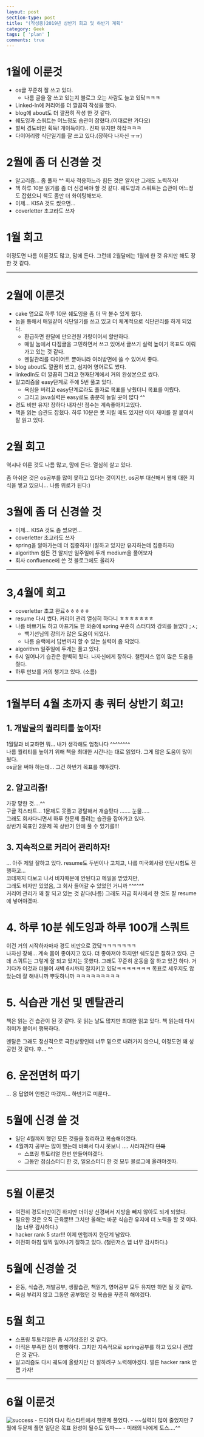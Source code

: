 ```yaml
---
layout: post
section-type: post
title: "(작성중)2019년 상반기 회고 및 하반기 계획"
category: Geek
tags: [ 'plan' ]
comments: true
---
```


# 1월에 이룬것
- os글 꾸준히 잘 쓰고 있다.
  - 나름 글을 잘 쓰고 있는지 블로그 오는 사람도 늘고 있닼ㅋㅋㅋ
- Linked-In에 커리어를 더 깔끔히 작성을 했다.
- blog에 about도 더 깔끔히 작성 한 것 같다.
- 쉐도잉과 스쿼트는 어느정도 습관이 잡혔다.(이대로만 가다오)
- 벌써 경도비만 획득! 개이득이다.. 진짜 유지만 하잨ㅋㅋㅋ
- 다이어리랑 식단일기를 잘 쓰고 있다.(장하다 나자신 ㅠㅠ)

# 2월에 좀 더 신경쓸 것
- 알고리즘... 좀 풀자 ^^ 회사 적응하느라 힘든 것은 알지만 그래도 노력하자!
- 책 하루 10분 읽기를 좀 더 신경써야 할 것 같다. 쉐도잉과 스쿼트는 습관이 어느정도 잡혔으니 책도 좀만 더 화이팅해보자.
- 이제... KISA 것도 썼으면...
- coverletter 초고라도 쓰자

# 1월 회고
이정도면 나름 이룬것도 많고, 맘에 든다.
그런데 2월달에는 1월에 한 것 유지만 해도 장한 것 같다.

---

# 2월에 이룬것
- cake 앱으로 하루 10분 쉐도잉을 좀 더 딱 볼수 있게 했다.
- 눔을 통해서 매일같이 식단일기를 쓰고 있고 더 체계적으로 식단관리를 하게 되었다.
  - 환급하면 한달에 만오천원 가량이어서 할만하다.
  - 매일 눔에서 다짐글을 고민하면서 쓰고 있어서 글쓰기 실력 높이기 목표도 이뤄가고 있는 것 같다.
  - 멘탈관리를 다이어트 뿐아니라 여러방면에 쓸 수 있어서 좋다.
- blog about도 깔끔히 썼고, 심지어 영어로도 썼다.
- linkedIn도 더 깔끔히 그리고 현재단계에서 거의 완성본으로 썼다.
- 알고리즘을 easy단계로 주에 5번 풀고 있다.
  - 욕심을 버리고 easy단계로라도 풀자로 목표를 낮췄더니 목표를 이뤘다.
  - 그리고 java실력은 easy로도 충분히 늘릴 곳이 많다 ^^
- 경도 비만 유지! 장하다 내자신! 점수는 계속좋아지고있다.
- 책을 읽는 습관도 잡혔다. 하루 10분은 못 지킬 때도 있지만 이미 재미를 잘 붙여서 잘 읽고 있다.

# 2월 회고
역시나 이룬 것도 나름 많고, 맘에 든다.
열심히 살고 있다.

좀 아쉬운 것은 os공부를 많이 못하고 있다는 것이지만, os공부 대신해서 웹에 대한 지식을 쌓고 있으니...
나름 위로가 된다:)

# 3월에 좀 더 신경쓸 것
- 이제... KISA 것도 좀 썼으면...
- coverletter 초고라도 쓰자
- spring을 알아가는데 더 집중하자! (잘하고 있지만 유지하는데 집중하자)
- algorithm 힘든 건 알지만 일주일에 두개 medium을 풀어보자
- 회사 confluence에 쓴 것 블로그에도 올리자
---
# 3,4월에 회고
- coverletter 초고 완료ㅎㅎㅎㅎㅎ
- resume 다시 썼다. 커리어 관리 열심히 하다니 ㅎㅎㅎㅎㅎㅎㅎ
- 나름 바쁘기도 하고 아프기도 한 와중에 spring 꾸준히 스터디와 강의를 들었다 ;ㅅ;
  - 백기선님의 강의가 많은 도움이 되었다.
  - 나름 슬랙에서 답변까지 할 수 있는 실력이 좀 되었다.
- algorithm 일주일에 두개는 풀고 있다.
- 6시 일어나기 습관은 완벽히 됬다. 나자신에게 장하다. 챌린저스 앱이 많은 도움을 줬다.
- 하루 만보를 거의 챙기고 있다. (소름)

---

# 1월부터 4월 초까지 총 쿼터 상반기 회고!
## 1. 개발글의 퀄리티를 높이자!
1월달과 비교하면 뭐... 내가 생각해도 엄청나다 ^^^^^^^^  
나름 퀄리티를 높이기 위해 책을 최대한 시간나는 대로 읽었다. 그게 많은 도움이 많이 됬다.  
os글을 써야 하는데... 그건 하반기 목표를 해야겠다.  


## 2. 알고리즘!  
가장 망한 것....^^  
구글 킥스타트... 1문제도 못풀고 광탈해서 개슬펐다 ....... 눈물.....  
그래도 회사다니면서 하루 한문제 풀려는 습관을 잡아가고 있다.  
상반기 목표인 2문제 꼭 상반기 안에 풀 수 있기를!!!


## 3. 지속적으로 커리어 관리하자!
... 아주 제일 잘하고 있다.
resume도 두번이나 고치고, 나름 미국회사랑 인턴시험도 진행하고...  
코테까지 다보고 나서 비자때문에 안된다고 메일을 받았지만,  
그래도 비자만 있었음, 그 회사 들어갈 수 있었던 거니까 ^^^^^*  
커리어 관리가 꽤 잘 되고 있는 것 같다(나름)
그래도 지금 회사에서 한 것도 잘 resume에 넣어야겠따.  


# 4. 하루 10분 쉐도잉과 하루 100개 스쿼트
이건 거의 시작하자마자 경도 비만으로 갔닼ㅋㅋㅋㅋㅋㅋㅋ  
나자신 장해... 계속 몸이 좋아지고 있다. 더 좋아져야 하지만!
쉐도잉은 잘하고 있다. 근데 스쿼트는 그렇게 잘 되고 있지는 못했다.
그래도 꾸준히 운동을 잘 하고 있긴 하다. 거기다가 이것과 더불어 새벽 6시까지 잘지키고 있닼ㅋㅋㅋㅋㅋㅋㅋ
목표로 세우지도 않았는데 잘 해내니까 뿌듯하니까 ㅋㅋㅋㅋㅋㅋㅋㅋㅋ  


# 5. 식습관 개선 및 멘탈관리
책은 읽는 건 습관이 된 것 같다. 못 읽는 날도 많지만 최대한 읽고 있다.
책 읽는데 다시 취미가 붙어서 행복하다.

멘탈은 그래도 정신적으로 극한상황인데 너무 밑으로 내려가지 않으니, 이정도면 꽤 성공인 것 같다.
후... ^^


# 6. 운전면허 따기
... 응 답없어
언젠간 따겠지... 하반기로 미룬다..


# 5월에 신경 쓸 것
- 일단 4월까지 했던 모든 것들을 정리하고 복습해야겠다.
- 4월까지 공부는 많이 했는데 바빠서 다시 못보니 .... 사라져간다 ~~안돼~~
  - 스프링 튜토리얼 한번 만들어야겠다.
  - 그동안 점심스터디 한 것, 일요스터디 한 것 모두 블로그에 올려야겟따.
---

# 5월 이룬것
- 여전히 경도비만이긴 하지만 더이상 신경써서 지방을 빼지 않아도 되게 되었다.  
- 필요한 것은 오직 근육뿐!!! 그치만 올해는 바꾼 식습관 유지에 더 노력을 할 것 이다.(눔 너무 감사하다.)
- hacker rank 5 star!!! 이제 만랩까지 한단계 남았다.
- 여전히 아침 일찍 일어나기 잘하고 있다. (챌린저스 앱 너무 감사하다.)

# 5월에 신경쓸 것
- 운동, 식습관, 개발공부, 생활습관, 책읽기, 영어공부 모두 유지만 하면 될 것 같다.
- 욕심 부리지 않고 그동안 공부했던 것 복습을 꾸준히 해야겠다.

# 5월 회고
- 스프링 튜토리얼은 좀 시기상조인 것 같다.
- 아직은 부족한 점이 빵빵하다. 그치만 지속적으로 spring공부를 하고 있으니 괜찮은 것 같다.
- 알고리즘도 다시 궤도에 올랐지만 더 잘하려구 노력해야겠다. 얼른 hacker rank 만랩 가자!

---

# 6월 이룬것
<img alt="success" src = "/images/2019-01-20-2019_front/google_kickstart_may.png"/>
- 드디어 다시 킥스타트에서 한문제 풀었다.
  - ~~실력이 많이 줄었지만 7월에 두문제 풀면 일단은 목표 완성이 될수도 있따~~
  - 미래의 나에게 토스....^^
